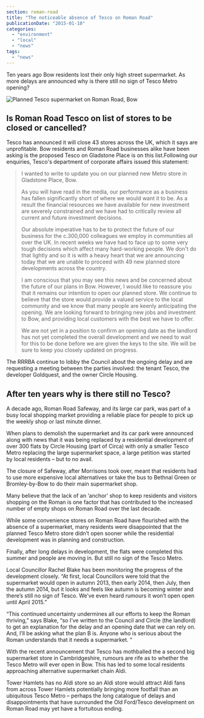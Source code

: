 ```yaml
---
section: roman-road
title: "The noticeable absence of Tesco on Roman Road"
publicationDate: "2015-01-10"
categories: 
  - "environment"
  - "local"
  - "news"
tags: 
  - "news"
---
```


Ten years ago Bow residents lost their only high street supermarket. As more delays are announced why is there still no sign of Tesco Metro opening?

![](/images/Roman-Road-Tesco-supermarket.jpg "Planned Tesco supermarket on Roman Road, Bow")

## Is Roman Road Tesco on list of stores to be closed or cancelled?

Tesco has announced it will close 43 stores across the UK, which it says are unprofitable. Bow residents and Roman Road businesses alike have been asking is the proposed Tesco on Gladstone Place is on this list.Following our enquiries, Tesco's department of corporate affairs issued this statement:

> I wanted to write to update you on our planned new Metro store in Gladstone Place, Bow.
> 
> As you will have read in the media, our performance as a business has fallen significantly short of where we would want it to be. As a result the financial resources we have available for new investment are severely constrained and we have had to critically review all current and future investment decisions.
> 
> Our absolute imperative has to be to protect the future of our business for the c.300,000 colleagues we employ in communities all over the UK. In recent weeks we have had to face up to some very tough decisions which affect many hard-working people. We don't do that lightly and so it is with a heavy heart that we are announcing today that we are unable to proceed with 49 new planned store developments across the country.
> 
> I am conscious that you may see this news and be concerned about the future of our plans in Bow. However, I would like to reassure you that it remains our intention to open our planned store. We continue to believe that the store would provide a valued service to the local community and we know that many people are keenly anticipating the opening. We are looking forward to bringing new jobs and investment to Bow, and providing local customers with the best we have to offer.
> 
> We are not yet in a position to confirm an opening date as the landlord has not yet completed the overall development and we need to wait for this to be done before we are given the keys to the site. We will be sure to keep you closely updated on progress.

The RRRBA continue to lobby the Council about the ongoing delay and are requesting a meeting between the parties involved: the tenant Tesco, the developer Goldquest, and the owner Circle Housing.

## After ten years why is there still no Tesco?

A decade ago, Roman Road Safeway, and its large car park, was part of a busy local shopping market providing a reliable place for people to pick up the weekly shop or last minute dinner.

When plans to demolish the supermarket and its car park were announced along with news that it was being replaced by a residential development of over 300 flats by Circle Housing (part of Circa) with only a smaller Tesco Metro replacing the large supermarket space, a large petition was started by local residents – but to no avail.

The closure of Safeway, after Morrisons took over, meant that residents had to use more expensive local alternatives or take the bus to Bethnal Green or Bromley-by-Bow to do their main supermarket shop.

Many believe that the lack of an ‘anchor’ shop to keep residents and visitors shopping on the Roman is one factor that has contributed to the increased number of empty shops on Roman Road over the last decade.

While some convenience stores on Roman Road have flourished with the absence of a supermarket, many residents were disappointed that the planned Tesco Metro store didn’t open sooner while the residential development was in planning and construction.

Finally, after long delays in development, the flats were completed this summer and people are moving in. But still no sign of the Tesco Metro.

Local Councillor Rachel Blake has been monitoring the progress of the development closely. “At first, local Councillors were told that the supermarket would open in autumn 2013, then early 2014, then July, then the autumn 2014, but it looks and feels like autumn is becoming winter and there’s still no sign of Tesco. We’ve even heard rumours it won’t open open until April 2015.”

“This continued uncertainty undermines all our efforts to keep the Roman thriving,” says Blake, “so I’ve written to the Council and Circle (the landlord) to get an explanation for the delay and an opening date that we can rely on. And, I’ll be asking what the plan B is. Anyone who is serious about the Roman understands that it needs a supermarket. “

With the recent announcement that Tesco has mothballed the a second big supermarket store in Cambridgeshire, rumours are rife as to whether the Tesco Metro will ever open in Bow. This has led to some local residents approaching alternative supermarket chain Aldi.

Tower Hamlets has no Aldi store so an Aldi store would attract Aldi fans from across Tower Hamlets potentially bringing more footfall than an ubiquitous Tesco Metro – perhaps the long catalogue of delays and disappointments that have surrounded the Old Ford/Tesco development on Roman Road may yet have a fortuitous ending.


